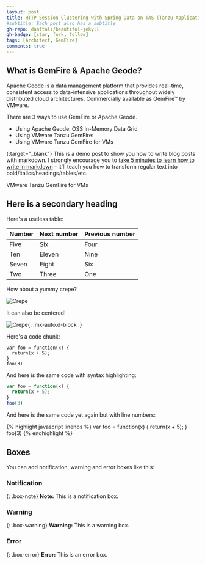 ```yaml
---
layout: post
title: HTTP Session Clustering with Spring Data on TAS (Tanzu Application Service)
#subtitle: Each post also has a subtitle
gh-repo: daattali/beautiful-jekyll
gh-badge: [star, fork, follow]
tags: [Architect, GemFire]
comments: true
---
```


## What is GemFire & Apache Geode?

Apache Geode is a data management platform that provides real-time, consistent access to data-intensive applications throughout widely distributed cloud architectures.
Commercially available as GemFire™ by VMware.

There are 3 ways to use GemFire or Apache Geode. 
- Using Apache Geode: OSS In-Memory Data Grid
- Using VMware Tanzu GemFire: 
- Using VMware Tanzu GemFire for VMs

{:target="_blank"}
This is a demo post to show you how to write blog posts with markdown.  I strongly encourage you to [take 5 minutes to learn how to write in markdown](https://markdowntutorial.com/) - it'll teach you how to transform regular text into bold/italics/headings/tables/etc.



VMware Tanzu GemFire for VMs



## Here is a secondary heading

Here's a useless table:

| Number | Next number | Previous number |
| :------ |:--- | :--- |
| Five | Six | Four |
| Ten | Eleven | Nine |
| Seven | Eight | Six |
| Two | Three | One |


How about a yummy crepe?

![Crepe](https://s3-media3.fl.yelpcdn.com/bphoto/cQ1Yoa75m2yUFFbY2xwuqw/348s.jpg)

It can also be centered!

![Crepe](https://s3-media3.fl.yelpcdn.com/bphoto/cQ1Yoa75m2yUFFbY2xwuqw/348s.jpg){: .mx-auto.d-block :}

Here's a code chunk:

~~~
var foo = function(x) {
  return(x + 5);
}
foo(3)
~~~

And here is the same code with syntax highlighting:

```javascript
var foo = function(x) {
  return(x + 5);
}
foo(3)
```

And here is the same code yet again but with line numbers:

{% highlight javascript linenos %}
var foo = function(x) {
  return(x + 5);
}
foo(3)
{% endhighlight %}

## Boxes
You can add notification, warning and error boxes like this:

### Notification

{: .box-note}
**Note:** This is a notification box.

### Warning

{: .box-warning}
**Warning:** This is a warning box.

### Error

{: .box-error}
**Error:** This is an error box.

